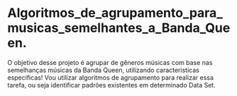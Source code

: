 # Algoritmos_de_agrupamento_para_musicas_semelhantes_a_Banda_Queen.
O objetivo desse projeto é agrupar de gêneros músicas com base nas semelhanças músicas da Banda Queen, utilizando caracteristicas especificas! Vou utilizar algoritmos de agrupamento para realizar essa tarefa, ou seja identificar padrões existentes em determinado Data Set.
